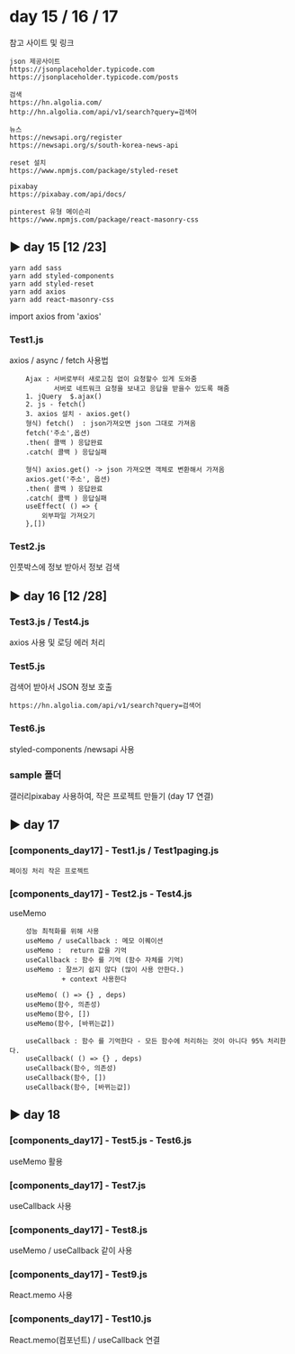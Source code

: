 # day 15 / 16 / 17
참고 사이트 및 링크
```
json 제공사이트
https://jsonplaceholder.typicode.com
https://jsonplaceholder.typicode.com/posts

검색
https://hn.algolia.com/
http://hn.algolia.com/api/v1/search?query=검색어

뉴스
https://newsapi.org/register
https://newsapi.org/s/south-korea-news-api

reset 설치
https://www.npmjs.com/package/styled-reset

pixabay
https://pixabay.com/api/docs/

pinterest 유형 메이슨리 
https://www.npmjs.com/package/react-masonry-css
```
## ▶ day 15 [12 /23]
```
yarn add sass 
yarn add styled-components
yarn add styled-reset
yarn add axios
yarn add react-masonry-css
```
import axios from 'axios'

### Test1.js
axios / async / fetch 사용법
```
    Ajax : 서버로부터 새로고침 없이 요청할수 있게 도와줌
           서버로 네트워크 요청을 보내고 응답을 받을수 있도록 해줌 
    1. jQuery  $.ajax()
    2. js - fetch() 
    3. axios 설치 - axios.get()
    형식) fetch()  : json가져오면 json 그대로 가져옴 
    fetch('주소',옵션)
    .then( 콜백 ) 응답완료
    .catch( 콜백 ) 응답실패
    
    형식) axios.get() -> json 가져오면 객체로 변환해서 가져옴 
    axios.get('주소', 옵션) 
    .then( 콜백 ) 응답완료
    .catch( 콜백 ) 응답실패
    useEffect( () => {
        외부파일 가져오기 
    },[])
```
### Test2.js
인풋박스에 정보 받아서 정보 검색

## ▶ day 16 [12 /28]
### Test3.js / Test4.js
axios 사용 및 로딩 에러 처리
### Test5.js
검색어 받아서 JSON 정보 호출
```
https://hn.algolia.com/api/v1/search?query=검색어
```
### Test6.js
styled-components /newsapi 사용

### sample 폴더
갤러리pixabay 사용하여, 작은 프로젝트 만들기 (day 17 연결)

## ▶ day 17 
### [components_day17] - Test1.js / Test1paging.js
```
페이징 처리 작은 프로젝트
```
### [components_day17] - Test2.js - Test4.js
useMemo 
```
    성능 최적화를 위해 사용
    useMemo / useCallback : 메모 이퀘이션
    useMemo :  return 값을 기억
    useCallback : 함수 를 기억 (함수 자체를 기억)
    useMemo : 잘쓰기 쉽지 않다 (많이 사용 안한다.)
             + context 사용한다
    
    useMemo( () => {} , deps)
    useMemo(함수, 의존성)
    useMemo(함수, [])
    useMemo(함수, [바뀌는값])
    
    useCallback : 함수 를 기억한다 - 모든 함수에 처리하는 것이 아니다 95% 처리한다.
    useCallback( () => {} , deps)
    useCallback(함수, 의존성)
    useCallback(함수, [])
    useCallback(함수, [바뀌는값])
```

## ▶ day 18
### [components_day17] - Test5.js - Test6.js
useMemo 활용
### [components_day17] - Test7.js
useCallback 사용
### [components_day17] - Test8.js
useMemo / useCallback 
같이 사용
### [components_day17] - Test9.js
React.memo 사용
### [components_day17] - Test10.js
React.memo(컴포넌트) / useCallback 연결 
